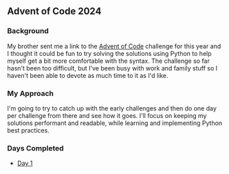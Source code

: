 ## Advent of Code 2024

### Background

My brother sent me a link to the [Advent of Code](https://adventofcode.com/2024) challenge for this year and I thought it could be fun to try solving the solutions using Python to help myself get a bit more comfortable with the syntax. The challenge so far hasn't been too difficult, but I've been busy with work and family stuff so I haven't been able to devote as much time to it as I'd like.

### My Approach

I'm going to try to catch up with the early challenges and then do one day per challenge from there and see how it goes. I'll focus on keeping my solutions performant and readable, while learning and implementing Python best practices.

### Days Completed

- [Day 1](./one/distance_calc.py)
